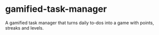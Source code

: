# gamified-task-manager
A gamified task manager that turns daily to-dos into a game with points, streaks and levels.
